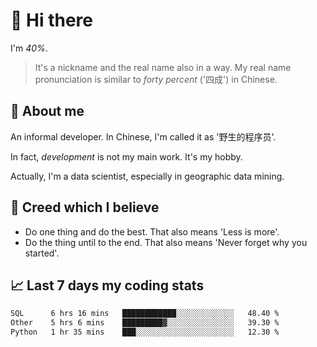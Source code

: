 # 👋 Hi there

I'm *40%*.

> It's a nickname and the real name also in a way.
> My real name pronunciation is similar to *forty percent* ('四成') in Chinese.

## :speech_balloon: About me

An informal developer. In Chinese, I'm called it as '野生的程序员'.

In fact, _development_ is not my main work. It's my hobby.

Actually, I'm a data scientist, especially in geographic data mining.

## :see_no_evil: Creed which I believe

- Do one thing and do the best. That also means 'Less is more'.
- Do the thing until to the end. That also means 'Never forget why you started'.

## :chart_with_upwards_trend: Last 7 days my coding stats

<!--START_SECTION:waka-->

```txt
SQL      6 hrs 16 mins   ████████████░░░░░░░░░░░░░   48.40 %
Other    5 hrs 6 mins    █████████▓░░░░░░░░░░░░░░░   39.30 %
Python   1 hr 35 mins    ███░░░░░░░░░░░░░░░░░░░░░░   12.30 %
```

<!--END_SECTION:waka-->
